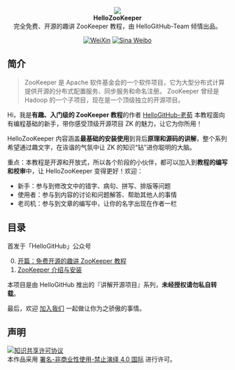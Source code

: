 <p align="center">
  <img src="https://cdn.jsdelivr.net/gh/HelloGitHub-Team/HelloZooKeeper@main/cover.png"/>
  <br><strong>HelloZooKeeper </strong><br>完全免费、开源的趣讲 ZooKeeper 教程，由 HelloGitHub-Team 倾情出品。<br>
</p>

<p align="center">
  <a href="https://cdn.jsdelivr.net/gh/521xueweihan/img@master/hellogithub/logo/weixin.png"><img src="https://img.shields.io/badge/Talk-%E5%BE%AE%E4%BF%A1%E7%BE%A4-brightgreen.svg?style=popout-square" alt="WeiXin"></a>
  <a href="https://weibo.com/hellogithub"><img src="https://img.shields.io/badge/%E6%96%B0%E6%B5%AA-Weibo-red.svg?style=popout-square" alt="Sina Weibo"></a>
</p>

## 简介
> ZooKeeper 是 Apache 软件基金会的一个软件项目，它为大型分布式计算提供开源的分布式配置服务、同步服务和命名注册。 ZooKeeper 曾经是 Hadoop 的一个子项目，现在是一个顶级独立的开源项目。

Hi，我是**有趣、入门级的 ZooKeeper 教程**的作者 [HelloGitHub-老荀](https://github.com/kaixinbaba) 本教程面向有编程基础的新手，带你感受顶级开源项目 ZK 的魅力，让它为你所用！

HelloZooKeeper 内容涵盖**最基础的安装使用**到背后**原理和源码的讲解**，整个系列希望通过趣文字，在诙谐的气氛中让 ZK 的知识“钻”进你聪明的大脑。

重点：本教程是开源和开放式，所以各个阶段的小伙伴，都可以加入到**教程的编写和校审**中，让 HelloZooKeeper 变得更好！欢迎：

- 新手：参与到修改文中的错字、病句、拼写、排版等问题
- 使用者：参与到内容的讨论和问题解答、帮助其他人的事情
- 老司机：参与到文章的编写中，让你的名字出现在作者一栏

## 目录

首发于「HelloGitHub」公众号

0. [开篇：免费开源的趣讲 ZooKeeper 教程](/content/0/content.md)
1. [ZooKeeper 介绍与安装](/content/1/content.md)


本项目是由 HelloGitHub 推出的『讲解开源项目』系列，**未经授权请勿私自转载**。

最后，欢迎 <a href="https://mp.weixin.qq.com/s/9FUQ2i0HbemwfIj9sa1p0A">加入我们</a> 一起做让你为之骄傲的事情。

## 声明

<a rel="license" href="https://creativecommons.org/licenses/by-nc-nd/4.0/deed.zh"><img alt="知识共享许可协议" style="border-width: 0" src="https://licensebuttons.net/l/by-nc-nd/4.0/88x31.png"></a><br>本作品采用 <a rel="license" href="https://creativecommons.org/licenses/by-nc-nd/4.0/deed.zh">署名-非商业性使用-禁止演绎 4.0 国际</a> 进行许可。









